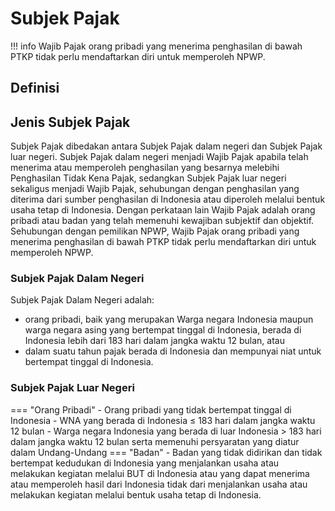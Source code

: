 # Subjek Pajak

!!! info
    Wajib Pajak orang pribadi yang menerima penghasilan di bawah PTKP tidak perlu mendaftarkan diri untuk memperoleh NPWP.
    
## Definisi

## Jenis Subjek Pajak

Subjek Pajak dibedakan antara Subjek Pajak dalam negeri dan Subjek Pajak luar negeri. Subjek Pajak dalam negeri menjadi Wajib Pajak apabila telah menerima atau memperoleh penghasilan yang besarnya melebihi Penghasilan Tidak Kena Pajak, sedangkan Subjek Pajak luar negeri sekaligus menjadi Wajib Pajak, sehubungan dengan penghasilan yang diterima dari sumber penghasilan di Indonesia atau diperoleh melalui bentuk usaha tetap di Indonesia. Dengan perkataan lain Wajib Pajak adalah orang pribadi atau badan yang telah memenuhi kewajiban subjektif dan objektif. Sehubungan dengan pemilikan NPWP, Wajib Pajak orang pribadi yang menerima penghasilan di bawah PTKP tidak perlu mendaftarkan diri untuk memperoleh NPWP.

### Subjek Pajak Dalam Negeri

Subjek Pajak Dalam Negeri adalah:

- orang pribadi, baik yang merupakan Warga negara Indonesia maupun warga negara asing yang bertempat tinggal di Indonesia, berada di Indonesia lebih dari 183 hari dalam jangka waktu 12 bulan, atau
- dalam suatu tahun pajak berada di Indonesia dan mempunyai niat untuk bertempat tinggal di Indonesia.

### Subjek Pajak Luar Negeri
=== "Orang Pribadi"
    - Orang pribadi yang tidak bertempat tinggal di Indonesia
    - WNA yang berada di Indonesia $\leqslant$ 183 hari dalam jangka waktu 12 bulan
    - Warga negara Indonesia yang berada di luar Indonesia $\gt$ 183 hari dalam jangka waktu 12 bulan serta memenuhi persyaratan yang diatur dalam Undang-Undang
=== "Badan"
    - Badan yang tidak didirikan dan tidak bertempat kedudukan di Indonesia yang menjalankan usaha atau melakukan kegiatan melalui BUT di Indonesia atau yang dapat menerima atau memperoleh hasil dari Indonesia tidak dari menjalankan usaha atau melakukan kegiatan melalui bentuk usaha tetap di Indonesia.

